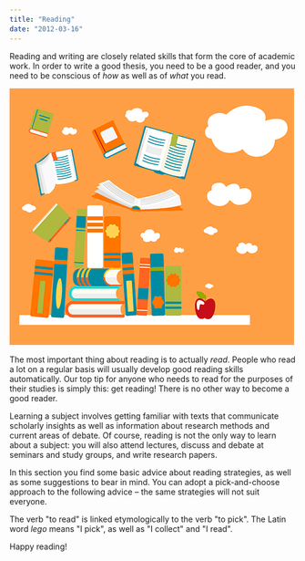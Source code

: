 ```yaml
---
title: "Reading"
date: "2012-03-16"
---
```


Reading and writing are closely related skills that form the core of academic work. In order to write a good thesis, you need to be a good reader, and you need to be conscious of _how_ as well as of _what_ you read.

![soking](./images/illustrasjoner_lesing_500x450.png)

The most important thing about reading is to actually _read_. People who read a lot on a regular basis will usually develop good reading skills automatically. Our top tip for anyone who needs to read for the purposes of their studies is simply this: get reading! There is no other way to become a good reader.

Learning a subject involves getting familiar with texts that communicate scholarly insights as well as information about research methods and current areas of debate. Of course, reading is not the only way to learn about a subject: you will also attend lectures, discuss and debate at seminars and study groups, and write research papers.

In this section you find some basic advice about reading strategies, as well as some suggestions to bear in mind. You can adopt a pick-and-choose approach to the following advice – the same strategies will not suit everyone.

The verb "to read" is linked etymologically to the verb "to pick". The Latin word _lego_ means "I pick", as well as "I collect" and "I read".

Happy reading!
